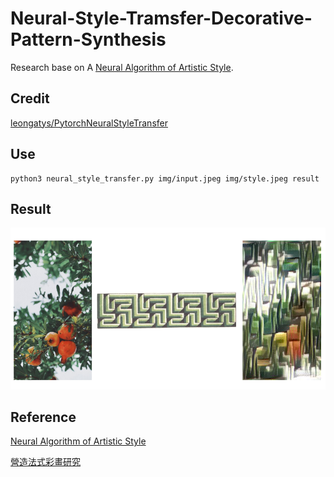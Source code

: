 # Neural-Style-Tramsfer-Decorative-Pattern-Synthesis
Research base on A [Neural Algorithm of Artistic Style](https://arxiv.org/abs/1508.06576).

## Credit
[leongatys/PytorchNeuralStyleTransfer](https://github.com/leongatys/PytorchNeuralStyleTransfer)

## Use
```
python3 neural_style_transfer.py img/input.jpeg img/style.jpeg result
```

## Result
![GitHub show](./img/show.PNG)

## Reference
[Neural Algorithm of Artistic Style](https://arxiv.org/abs/1508.06576)

[營造法式彩畫研究](https://sanmin.com.tw/product/index/001780172)
